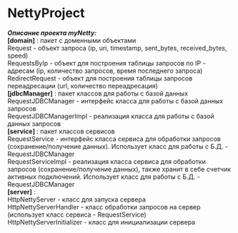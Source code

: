 # NettyProject
<b><i>Описание проекта myNetty: </b></i><br>
<b>[domain]</b> : пакет с доменными объектами<br>
Request - объект запроса (ip, uri, timestamp, sent_bytes, received_bytes, speed)<br>
RequestsByIp - объект для построения таблицы запросов по IP - адресам (ip, количество запросов, время последнего запроса)<br>
RedirectRequest - объект для построения таблицы запросов переадресации (url, количество переадресация)<br>
<b>[jdbcManager]</b> : пакет классов для работы с базой данных<br>
RequestJDBCManager - интерфейс класса для работы с базой данных запросов<br>
RequestJDBCManagerImpl - реализация класса для работы с базой данных запросов<br>
<b>[service]</b> : пакет классов сервисов<br>
RequestService - интерфейс класса сервиса для обработки запросов (сохранение/получение данных). Использует класс для работы с Б.Д. - RequestJDBCManager<br>
RequestServiceImpl - реализация класса сервиса для обработки запросов (сохранение/получение данных), также хранит в себе счетчик активных подключений. Использует класс для работы с Б.Д. - RequestJDBCManager<br>
<b>[server]</b> : <br>
HttpNettyServer - класс для запуска сервера<br>
HttpNettyServerHandler - класс обработки запросов на сервер (использует класс сервиса - RequestService)<br>
HttpNettyServerInitializer - класс для инициализации сервера<br>
